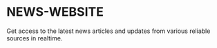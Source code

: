 # NEWS-WEBSITE
Get access to the latest news articles and updates from various reliable sources in realtime.
